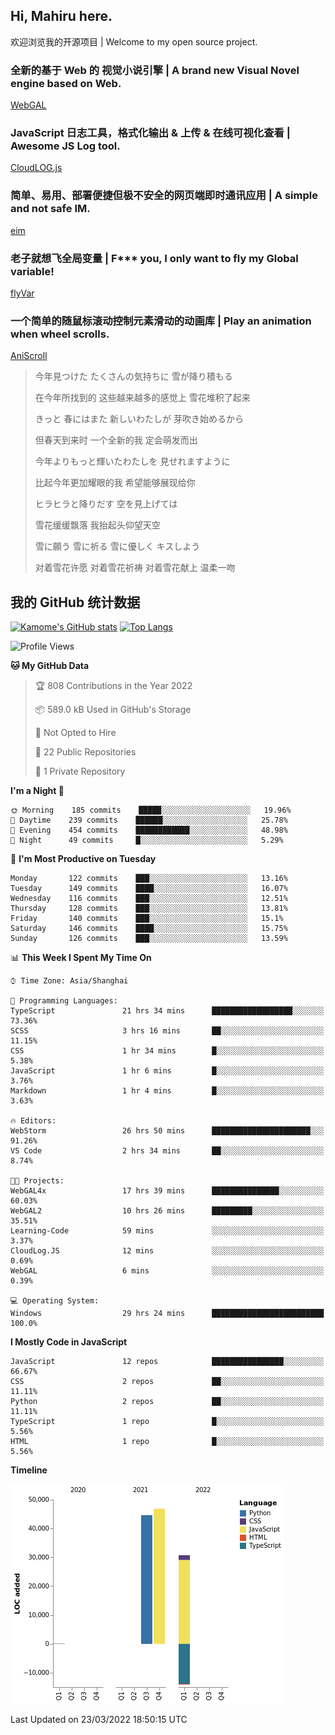 ## Hi, Mahiru here.

欢迎浏览我的开源项目 | Welcome to my open source project.

### 全新的基于 Web 的 视觉小说引擎 | A brand new Visual Novel engine based on Web.

[WebGAL](https://github.com/MakinoharaShoko/WebGAL)

### JavaScript 日志工具，格式化输出 & 上传 & 在线可视化查看 | Awesome JS Log tool.

[CloudLOG.js](https://github.com/MakinoharaShoko/CloudLog.JS)

### 简单、易用、部署便捷但极不安全的网页端即时通讯应用 | A simple and not safe IM.

[eim](https://github.com/MakinoharaShoko/eim)

### 老子就想飞全局变量 | F*** you, I only want to fly my Global variable!

[flyVar](https://github.com/MakinoharaShoko/flyVar)

### 一个简单的随鼠标滚动控制元素滑动的动画库 | Play an animation when wheel scrolls.

[AniScroll](https://github.com/MakinoharaShoko/AniScroll)

> 今年見つけた たくさんの気持ちに 雪が降り積もる  
> 
> 在今年所找到的 这些越来越多的感觉上 雪花堆积了起来  
> 
> きっと 春にはまた 新しいわたしが 芽吹き始めるから  
> 
> 但春天到来时 一个全新的我 定会萌发而出  
> 
> 今年よりもっと輝いたわたしを 見せれますように  
> 
> 比起今年更加耀眼的我 希望能够展现给你  
> 
> ヒラヒラと降りだす 空を見上げては  
> 
> 雪花缓缓飘落 我抬起头仰望天空  
> 
> 雪に願う 雪に祈る 雪に優しく キスしよう  
> 
> 对着雪花许愿 对着雪花祈祷 对着雪花献上 温柔一吻

## 我的 GitHub 统计数据

[![Kamome's GitHub stats](https://github-readme-stats.vercel.app/api?username=MakinoharaShoko)](https://github.com/anuraghazra/github-readme-stats)
[![Top Langs](https://github-readme-stats.vercel.app/api/top-langs/?username=MakinoharaShoko&layout=compact)](https://github.com/anuraghazra/github-readme-stats)

<!--
**MakinoharaShoko/MakinoharaShoko** is a ✨ _special_ ✨ repository because its `README.md` (this file) appears on your GitHub profile.

Here are some ideas to get you started:

- 🔭 I’m currently working on ...
- 🌱 I’m currently learning ...
- 👯 I’m looking to collaborate on ...
- 🤔 I’m looking for help with ...
- 💬 Ask me about ...
- 📫 How to reach me: ...
- 😄 Pronouns: ...
- ⚡ Fun fact: ...
-->

<!--START_SECTION:waka-->
![Profile Views](http://img.shields.io/badge/Profile%20Views-9-blue)

**🐱 My GitHub Data** 

> 🏆 808 Contributions in the Year 2022
 > 
> 📦 589.0 kB Used in GitHub's Storage 
 > 
> 🚫 Not Opted to Hire
 > 
> 📜 22 Public Repositories 
 > 
> 🔑 1 Private Repository 
 > 
**I'm a Night 🦉** 

```text
🌞 Morning    185 commits    █████░░░░░░░░░░░░░░░░░░░░   19.96% 
🌆 Daytime    239 commits    ██████░░░░░░░░░░░░░░░░░░░   25.78% 
🌃 Evening    454 commits    ████████████░░░░░░░░░░░░░   48.98% 
🌙 Night      49 commits     █░░░░░░░░░░░░░░░░░░░░░░░░   5.29%

```
📅 **I'm Most Productive on Tuesday** 

```text
Monday       122 commits    ███░░░░░░░░░░░░░░░░░░░░░░   13.16% 
Tuesday      149 commits    ████░░░░░░░░░░░░░░░░░░░░░   16.07% 
Wednesday    116 commits    ███░░░░░░░░░░░░░░░░░░░░░░   12.51% 
Thursday     128 commits    ███░░░░░░░░░░░░░░░░░░░░░░   13.81% 
Friday       140 commits    ███░░░░░░░░░░░░░░░░░░░░░░   15.1% 
Saturday     146 commits    ████░░░░░░░░░░░░░░░░░░░░░   15.75% 
Sunday       126 commits    ███░░░░░░░░░░░░░░░░░░░░░░   13.59%

```


📊 **This Week I Spent My Time On** 

```text
⌚︎ Time Zone: Asia/Shanghai

💬 Programming Languages: 
TypeScript               21 hrs 34 mins      ██████████████████░░░░░░░   73.36% 
SCSS                     3 hrs 16 mins       ██░░░░░░░░░░░░░░░░░░░░░░░   11.15% 
CSS                      1 hr 34 mins        █░░░░░░░░░░░░░░░░░░░░░░░░   5.38% 
JavaScript               1 hr 6 mins         █░░░░░░░░░░░░░░░░░░░░░░░░   3.76% 
Markdown                 1 hr 4 mins         █░░░░░░░░░░░░░░░░░░░░░░░░   3.63%

🔥 Editors: 
WebStorm                 26 hrs 50 mins      ██████████████████████░░░   91.26% 
VS Code                  2 hrs 34 mins       ██░░░░░░░░░░░░░░░░░░░░░░░   8.74%

🐱‍💻 Projects: 
WebGAL4x                 17 hrs 39 mins      ███████████████░░░░░░░░░░   60.03% 
WebGAL2                  10 hrs 26 mins      █████████░░░░░░░░░░░░░░░░   35.51% 
Learning-Code            59 mins             ░░░░░░░░░░░░░░░░░░░░░░░░░   3.37% 
CloudLog.JS              12 mins             ░░░░░░░░░░░░░░░░░░░░░░░░░   0.69% 
WebGAL                   6 mins              ░░░░░░░░░░░░░░░░░░░░░░░░░   0.39%

💻 Operating System: 
Windows                  29 hrs 24 mins      █████████████████████████   100.0%

```

**I Mostly Code in JavaScript** 

```text
JavaScript               12 repos            ████████████████░░░░░░░░░   66.67% 
CSS                      2 repos             ██░░░░░░░░░░░░░░░░░░░░░░░   11.11% 
Python                   2 repos             ██░░░░░░░░░░░░░░░░░░░░░░░   11.11% 
TypeScript               1 repo              █░░░░░░░░░░░░░░░░░░░░░░░░   5.56% 
HTML                     1 repo              █░░░░░░░░░░░░░░░░░░░░░░░░   5.56%

```


**Timeline**

![Chart not found](https://raw.githubusercontent.com/MakinoharaShoko/MakinoharaShoko/main/charts/bar_graph.png) 


 Last Updated on 23/03/2022 18:50:15 UTC
<!--END_SECTION:waka-->
